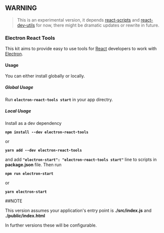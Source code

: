 ## WARNING

>This is an experimental version, it depends [react-scripts](https://github.com/facebook/create-react-app/tree/next/packages/react-scripts) and [react-dev-utils](https://github.com/facebook/create-react-app/tree/next/packages/react-dev-utils) for now, there might be dramatic updates or rewrite in future.

### Electron React Tools

This kit aims to provide easy to use tools for [React](https://reactjs.org/) developers to work with [Electron](https://electronjs.org).

#### Usage

You can either install globally or locally.

##### Global Usage

Run __```electron-react-tools start```__ in your app directry.

##### Local Usage

Install as a dev dependency

__```npm install --dev electron-react-tools```__ 

or 

__```yarn add --dev electron-react-tools```__ 

and add __```"electron-start": "electron-react-tools start"```__  line to scripts in __package.json__ file. Then run

__```npm run electron-start```__

or 

__```yarn electron-start```__


##NOTE

This version assumes your application's entry point is __./src/index.js__ and __./public/index.html__

In further versions these will be configurable.